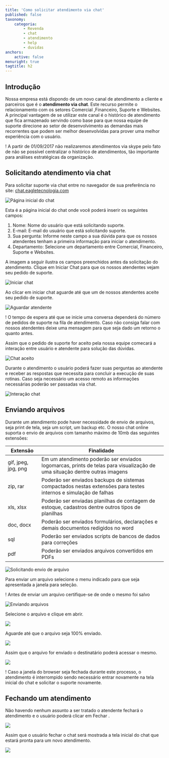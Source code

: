 ```yaml
---
title: 'Como solicitar atendimento via chat'
published: false
taxonomy:
    categoria:
        - Revenda
        - chat
        - atendimento
        - help
        - duvidas
anchors:
    active: false
menuright: true
tagtitle: h2
---
```


## Introdução

Nossa empresa está dispondo de um novo canal de atendimento a cliente e parceiros que é o **atendimento via chat**. Este recurso permite o relacionamento com os setores Comercial ,Financeiro, Suporte e Websites. A principal vantagem de se utilizar este canal é o histórico de atendimento que fica armazenado servindo como base para que nossa equipe de suporte direcione ao setor de desenvolvimento as demandas mais recorrentes que podem ser melhor desenvolvidas para prover uma melhor experiência com o usuário.

! A partir de 01/09/2017 não realizaremos atendimentos via skype pelo fato de não se possível centralizar o histórico de atendimentos, tão importante para análises estratégicas da organização.

## Solicitando atendimento via chat

Para solicitar suporte via chat entre no navegador de sua preferência no site: [chat.eagletecnologia.com](chat.eagletecnologia.com)<br>

![Página inicial do chat](chat-windows-pagina-chat.png)

Esta é a página inicial do chat onde você poderá inserir os seguintes campos:
1. Nome: Nome do usuário que está solicitando suporte.
1. E-mail: E-mail do usuário que está solicitando suporte.
1. Sua pergunta: Informe neste campo a sua dúvida para que os nossos atendentes tenham a primeira informação para iniciar o atendimento.
1. Departamento: Selecione um departamento entre Comercial, Financeiro, Suporte e Websites.

A imagem a seguir ilustra os campos preenchidos antes da solicitação do atendimento. Clique em Iniciar Chat para que os nossos atendentes vejam seu pedido de suporte.<br>

![Iniciar chat](chat-windows-iniciar-chat.png)

Ao clicar em iniciar chat aguarde até que um de nossos atendentes aceite seu pedido de suporte.

![Aguardar atendente](chat-windows-aguardar-chat.png)

! O tempo de espera até que se inicie uma conversa dependerá do número de pedidos de suporte na fila de atendimento. Caso não consiga falar com nossos atendentes deixe uma mensagem para que seja dado um retorno o quanto antes.

Assim que o pedido de suporte for aceito pela nossa equipe comecará a interação entre usuário e atendente para solução das dúvidas.

![Chat aceito](chat-windows-chat-aceito.png)

Durante o atendimento o usuário poderá fazer suas perguntas ao atendente e receber as respostas que necessita para concluir a execução de suas rotinas. Caso seja necessário um acesso remoto as informações necessárias poderão ser passadas via chat.

![Interação chat](chat-windows-interacao-chat.png)

## Enviando arquivos

Durante um atendimento pode haver necessidade de envio de arquivos, seja print de tela, seja um script, um backup etc. O nosso chat online suporta o envio de arquivos com tamanho máximo de 10mb das seguintes extensões:

|Extensão|Finalidade|
|--------|----------|
|gif, jpeg, jpg, png| Em um atendimento poderão ser enviados logomarcas, prints de telas para visualização de uma situação dentre outras imagens|
|zip, rar|Poderão ser enviados backups de sistemas compactados nestas extensões para testes internos e simulação de falhas|
|xls, xlsx|Poderão ser enviadas planilhas de contagem de estoque, cadastros dentre outros tipos de planilhas|
|doc, docx|Poderão ser enviados formulários, declarações e demais documentos redigidos no word|
|sql|Poderão ser enviados scripts de bancos de dados para correções|
|pdf|Poderão ser enviados arquivos convertidos em PDFs|

![Solicitando envio de arquivo](chat-windows-solicitacao-print.png)

Para enviar um arquivo selecione o menu indicado para que seja apresentada a janela para seleção.

! Antes de enviar um arquivo certifique-se de onde o mesmo foi salvo

![Enviando arquivos](chat-windows-menu-print.png)

Selecione o arquivo e clique em abrir.

![](chat-windows-selecionando-print.png)

Aguarde até que o arquivo seja 100% enviado.

![](chat-windows-enviando-print.png)

Assim que o arquivo for enviado o destinatário poderá acessar o mesmo.

![](chat-windows-print-enviado.png)

! Caso a janela do browser seja fechada durante este processo, o atendimento é interrompido sendo necessário entrar novamente na tela inicial do chat e solicitar o suporte novamente.

## Fechando um atendimento

Não havendo nenhum assunto a ser tratado o atendente fechará o atendimento e o usuário poderá clicar em Fechar .

![](chat-windows-mensagem-chat-fechado.png)

Assim que o usuário fechar o chat será mostrada a tela inicial do chat que estará pronta para um novo atendimento.

![](chat-windows-chat-reiniciado.png)
